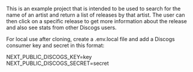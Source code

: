 This is an example project that is intended to be used to search for the name of an artist and return a list of releases by that artist. The user can then click on a specific release to get more information about the release and also see stats from other Discogs users.

For local use after cloning, create a .env.local file and add a Discogs consumer key and secret in this format:

NEXT_PUBLIC_DISCOGS_KEY=key
NEXT_PUBLIC_DISCOGS_SECRET=secret